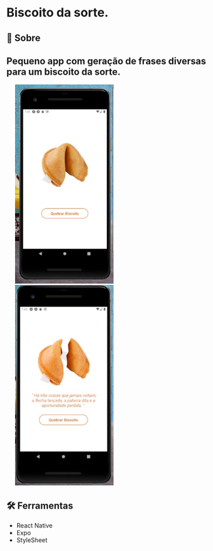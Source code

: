 # Biscoito da sorte.

## 🧾 Sobre

##  Pequeno app com geração de frases diversas para um biscoito da sorte.


<img src="./src/imagem1.jpeg" width="230" hspace="20" ><img src="./src/imagem2.jpeg" width="230" hspace="20">

## 🛠 Ferramentas 
* React Native
* Expo
* StyleSheet